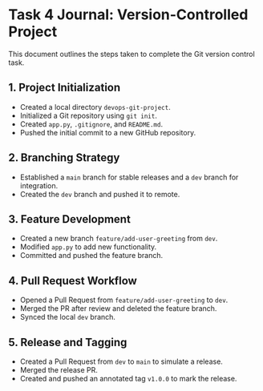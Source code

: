 # Task 4 Journal: Version-Controlled Project

This document outlines the steps taken to complete the Git version control task.

## 1. Project Initialization
- Created a local directory `devops-git-project`.
- Initialized a Git repository using `git init`.
- Created `app.py`, `.gitignore`, and `README.md`.
- Pushed the initial commit to a new GitHub repository.

## 2. Branching Strategy
- Established a `main` branch for stable releases and a `dev` branch for integration.
- Created the `dev` branch and pushed it to remote.

## 3. Feature Development
- Created a new branch `feature/add-user-greeting` from `dev`.
- Modified `app.py` to add new functionality.
- Committed and pushed the feature branch.

## 4. Pull Request Workflow
- Opened a Pull Request from `feature/add-user-greeting` to `dev`.
- Merged the PR after review and deleted the feature branch.
- Synced the local `dev` branch.

## 5. Release and Tagging
- Created a Pull Request from `dev` to `main` to simulate a release.
- Merged the release PR.
- Created and pushed an annotated tag `v1.0.0` to mark the release.